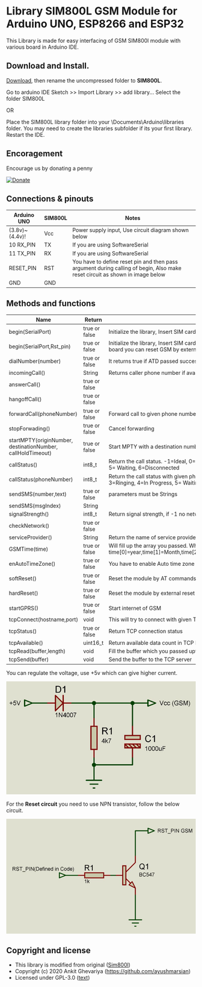 # Library SIM800L GSM Module for Arduino UNO, ESP8266 and ESP32

This Library is made for easy interfacing of GSM SIM800l module with various board in Arduino IDE.

## Download and Install.
[Download](https://github.com/AyushMarsian/SIM800L/archive/master.zip), then rename the uncompressed folder to **SIM800L**. 

Go to arduino IDE Sketch >> Import Library >> add library... Select the folder SIM800L

OR 

Place the SIM800L library folder into your \Documents\Arduino\libraries folder. 
You may need to create the libraries subfolder if its your first library. Restart the IDE.

## Encoragement

Encourage us by donating a penny

[![Donate](https://img.shields.io/badge/Donate-Paypal-blue.svg)](https://www.paypal.com/paypalme/Ayushmarsian)

## Connections & pinouts
Arduino UNO   |   SIM800L   |    Notes  
-------------|-------------|------------
(3.8v)~(4.4v)!| Vcc | Power supply input, Use circuit diagram shown below
10 RX_PIN | TX |  If you are using SoftwareSerial
11 TX_PIN | RX |  If you are using SoftwareSerial
RESET_PIN | RST|  You have to define reset pin and then pass argument during calling of begin, Also make reset circuit as shown in image below
GND | GND |

## Methods and functions

Name   |Return |  Notes
-------|-------|-----------------------------------------------|
begin(SerialPort)        |true or false|Initialize the library, Insert SIM card compulsorily 
begin(SerialPort,Rst_pin)|true or false|Initialize the library, Insert SIM card compulsorily. If you define and pass reset pin of your board you can reset GSM by external reset pin of the SIM800l
dialNumber(number)       |true or false| It returns true if ATD passed successfully
incomingCall()           |String| Returns caller phone number if available
answerCall()             |true or false|
hangoffCall()            |true or false|
forwardCall(phoneNumber) |true or false| Forward call to given phone number
stopForwading()          |true or false| Cancel forwarding
startMPTY(originNumber, destinationNumber, callHoldTimeout) |true or false| Start MPTY with a destination number, max hold time is callHoldTimeout
callStatus()             |int8_t|Return the call status. -1=Ideal, 0=Call in progress, 2=Dialing, 3=Ringing, 4=In Progress, 5= Waiting, 6=Disconnected
callStatus(phoneNumber)  |int8_t|Return the call status with given phone number. -1=Ideal, 0=Call in progress, 2=Dialing, 3=Ringing, 4=In Progress, 5= Waiting, 6=Disconnected
sendSMS(number,text)     |true or false|parameters must be Strings
sendSMS(msgIndex)        |String|
signalStrength()         |int8_t|Return signal strength, if -1 no network
checkNetwork()           |true or false|
serviceProvider()        |String|Return the name of service provider
GSMTime(time)            |true or false|Will fill up the array you passed. Where time[0]=year,time[1]=Month,time[2]=date,time[3]=hour,time[4]=minute,time[5]=seconds
enAutoTimeZone()         |true or false|You have to enable Auto time zone before you read the time.
softReset()              |true or false|Reset the module by AT commands
hardReset()              |true or false|Reset the module by external reset pin. You must have to pass reset pin during begin
startGPRS()              |true or false|Start internet of GSM
tcpConnect(hostname,port)|void|This will try to connect with given TCP server parameter
tcpStatus()				 |true or false|Return TCP connection status
tcpAvailable()           |uint16_t|Return available data count in TCP buffer
tcpRead(buffer,length)	 |void|Fill the buffer which you passed upto given length
tcpSend(buffer)			 |void|Send the buffer to the TCP server


You can regulate the voltage, use +5v which can give higher current.

![alt text](https://github.com/AyushMarsian/SIM800L/blob/master/circuits/Power_Circuit.JPG "Power_Circuit")



For the **Reset circuit** you need to use NPN transistor, follow the below circuit.

![alt text](https://github.com/AyushMarsian/SIM800L/blob/master/circuits/Reset_Circuit.JPG "Reset_Circuit")

## Copyright and license

- This library is modified from original ([Sim800l](https://github.com/cristiansteib/Sim800l))
- Copyright (c) 2020 Ankit Ghevariya (https://github.com/ayushmarsian)
- Licensed under GPL-3.0 ([text](LICENSE))
